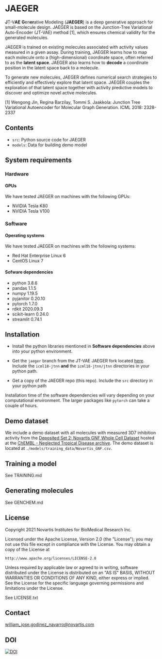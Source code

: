 # JAEGER


**J**T-V**AE** **G**en**er**ative Modeling (**JAEGER**) is a deep
generative approach for small-molecule design. JAEGER is based on the
Junction-Tree Variational Auto-Encoder (JT-VAE) method [1], which
ensures chemical validity for the generated molecules.

JAEGER is trained on existing molecules associated with activity
values measured in a given assay. During training, JAEGER learns how
to map each molecule onto a (high-dimensional) coordinate space, often
referred to as the **latent space**. JAEGER also learns how to
**decode** a coordinate position in the latent space back to a
molecule.

To generate new molecules, JAEGER defines numerical search strategies
to efficiently and effectively explore that latent space. JAEGER
couples the exploration of that latent space together with activity
predictive models to discover and optimize novel active molecules.

[1] Wengong Jin, Regina Barzilay, Tommi S. Jaakkola: Junction Tree
Variational Autoencoder for Molecular Graph Generation. ICML 2018:
2328-2337

## Contents

- `src`: Python source code for JAEGER
- `models`: Data for building demo model

## System requirements

### Hardware
#### GPUs

We have tested JAEGER on machines with the following GPUs:

- NVIDIA Tesla K80 
- NVIDIA Tesla V100

### Software

#### Operating systems

We have tested JAEGER on machines with the following systems:

- Red Hat Enterprise Linux 6
- CentOS Linux 7


#### Sofware dependencies

- python 3.8.6
- pandas 1.1.5
- numpy 1.19.5
- pyjanitor 0.20.10
- pytorch 1.7.0
- rdkit 2020.09.3
- scikit-learn 0.24.0
- streamlit 0.74.1

## Installation

* Install the python libraries mentioned in **Software dependencies**
  above into your python environment.

* Get the `jaeger` branch from the JT-VAE JAEGER fork located
  [here](https://github.com/PsiGamma/icml18-jtnn/tree/jaeger).
  Include the `icml18-jtnn` **and** the `icml18-jtnn/jtnn` directories
  in your python path.

* Get a copy of the JAEGER repo (this repo). Include the `src`
  directory in your python path
  
Installation time of the software dependencies will vary depending on
your computational environment. The larger packages like `pytorch` can
take a couple of hours.

  
## Demo dataset

We include a demo dataset with all molecules with measured 3D7
inhibition activity from the
[Deposited Set 2: Novartis GNF Whole Cell Dataset](https://chembl.gitbook.io/chembl-ntd/downloads/deposited-set-2-novartis-gnf-whole-cell-dataset-20th-may-2010)
hosted at the
[ChEMBL - Neglected Tropical Disease archive](https://chembl.gitbook.io/chembl-ntd/). The
demo dataset is located at `./models/training_data/Novartis_GNF.csv`.

## Training a model

See TRAINING.md

## Generating molecules

See GENCHEM.md

## License

Copyright 2021 Novartis Institutes for BioMedical Research Inc.

Licensed under the Apache License, Version 2.0 (the "License");
you may not use this file except in compliance with the License.
You may obtain a copy of the License at

    http://www.apache.org/licenses/LICENSE-2.0

Unless required by applicable law or agreed to in writing, software
distributed under the License is distributed on an "AS IS" BASIS,
WITHOUT WARRANTIES OR CONDITIONS OF ANY KIND, either express or implied.
See the License for the specific language governing permissions and
limitations under the License.


See LICENSE.txt

## Contact

william_jose.godinez_navarro@novartis.com

## DOI

[![DOI](https://zenodo.org/badge/DOI/10.5281/zenodo.5794429.svg)](https://doi.org/10.5281/zenodo.5794429)
